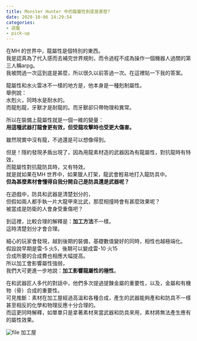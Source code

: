 ```yaml
---
title: Monster Hunter 中的龍屬性到底是甚麼?
date: 2020-10-06 14:29:54
categories: 
- 遊藝
- pick-up
---
```


在MH 的世界中，龍屬性是個特別的東西。  
我是認真為了代入感而去補完世界規則，而令過程不成為操作一個機器人過關的第三人稱arpg。  
我被問過一次這到底是甚麼，所以很久以前答過一次。在這裡貼一下我的答案。  
  
龍屬性和水火雷冰不一樣的地方是，他本身是一種剋制屬性。  
舉例說：  
水剋火，同時水是耐水的。  
而龍剋龍，牙獸才是耐龍的。而牙獸卻只帶物理和異常。  
  
所以在裝備上龍屬性就是一個一維的變量：  
**用這種武器打龍會更有效，但受龍攻擊時也受更大傷害。**  
  
雖然現實中沒有龍，不過還是可以想像得到。  
  
但是！隱約發現矛盾出現了，因為用龍素材造的武器因為有龍屬性，對抗龍時有特效，  
而龍屬性對抗龍防具時，又有特效。  
就是就如果在MH 世界中，如果獵人打架，龍武會輕易地打入龍防具中。  
**但為甚麼素材會懂得自我分開自己是防具還是武器呢？**  
  
在遊戲中，防具和武器是清楚划分的，  
但假如兩人都手執一片大龍甲來比武，那麼相撞時會有甚麼效果呢？  
被當成是防衛的人會身受重傷吧？  
  
到這裡，比較合理的解釋是：**加工方法**不一樣。  
這時清楚划分才會合理。  
  
細心的玩家會發現，越到後期的裝備，基礎數值變好的同時，相性也越極端化。  
假設說早期是雷-5 火5，後期可以變成雷-10 火15  
合成所要的合成費也相應大幅提高。  
所以加工會影響屬性強弱，  
我們大可更進一步地說：**加工影響龍屬性的極性**。  
  
在和武器匠人多代的對話中，他們多次提過提鍊金屬的重要性，以及，金屬和有機物（骨）合成的重要性。  
可見推斷：素材在加工屋經過高溫和各種合成，產生的武器能夠產和和防具不一樣甚至相反的化學和物理反應十分合理的。  
而這更同時解釋，如單單只是拿著素材來當武器和防具來用，素材將無法產生應有的屬性效果。


![file](https://cdn0.zkiz.com/file/realblog/user_files/4/5f7c0ffd214c0image-1601966071028.png)
加工屋

